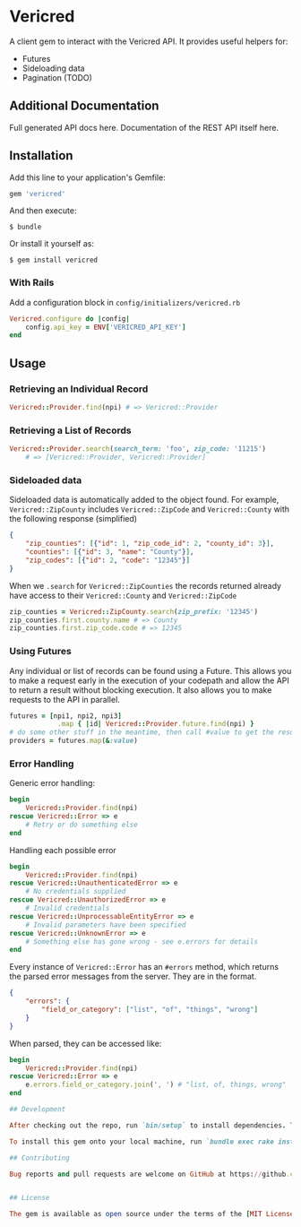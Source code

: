 # Vericred

A client gem to interact with the Vericred API.  It provides useful helpers for:

- Futures
- Sideloading data
- Pagination (TODO)

## Additional Documentation
Full generated API docs here.  Documentation of the REST API itself here.

## Installation

Add this line to your application's Gemfile:

```ruby
gem 'vericred'
```

And then execute:

    $ bundle

Or install it yourself as:

    $ gem install vericred

### With Rails

Add a configuration block in `config/initializers/vericred.rb`
```ruby
Vericred.configure do |config|
    config.api_key = ENV['VERICRED_API_KEY']
end
```

## Usage

### Retrieving an Individual Record
```ruby
Vericred::Provider.find(npi) # => Vericred::Provider
```

### Retrieving a List of Records
```ruby
Vericred::Provider.search(search_term: 'foo', zip_code: '11215')
    # => [Vericred::Provider, Vericred::Provider]
```

### Sideloaded data
Sideloaded data is automatically added to the object found.  For example,
`Vericred::ZipCounty` includes `Vericred::ZipCode` and `Vericred::County`
with the following response (simplified)
```json
{
    "zip_counties": [{"id": 1, "zip_code_id": 2, "county_id": 3}],
    "counties": [{"id": 3, "name": "County"}],
    "zip_codes": [{"id": 2, "code": "12345"}]
}
```

When we `.search` for `Vericred::ZipCounties` the records returned already 
have access to their `Vericred::County` and `Vericred::ZipCode`

```ruby
zip_counties = Vericred::ZipCounty.search(zip_prefix: '12345')
zip_counties.first.county.name # => County
zip_counties.first.zip_code.code # => 12345
```

### Using Futures
Any individual or list of records can be found using a Future.  This
allows you to make a request early in the execution of your codepath 
and allow the API to return a result without blocking execution.  It also
allows you to make requests to the API in parallel.

```ruby
futures = [npi1, npi2, npi3]
            .map { |id| Vericred::Provider.future.find(npi) }
# do some other stuff in the meantime, then call #value to get the result
providers = futures.map(&:value)
```

### Error Handling

Generic error handling:
```ruby
begin
    Vericred::Provider.find(npi)
rescue Vericred::Error => e
    # Retry or do something else
end
```

Handling each possible error
```ruby
begin
    Vericred::Provider.find(npi)
rescue Vericred::UnauthenticatedError => e
    # No credentials supplied
rescue Vericred::UnauthorizedError => e
    # Invalid credentials
rescue Vericred::UnprocessableEntityError => e
    # Invalid parameters have been specified
rescue Vericred::UnknownError => e
    # Something else has gone wrong - see e.errors for details
end
```
Every instance of `Vericred::Error` has an `#errors` method, which returns
the parsed error messages from the server.  They are in the format.
```json
{
    "errors": {
        "field_or_category": ["list", "of", "things", "wrong"]
    }
}
```

When parsed, they can be accessed like:
```ruby
begin
    Vericred::Provider.find(npi)
rescue Vericred::Error => e
    e.errors.field_or_category.join(', ') # "list, of, things, wrong"
end

## Development

After checking out the repo, run `bin/setup` to install dependencies. Then, run `rake rspec` to run the tests. You can also run `bin/console` for an interactive prompt that will allow you to experiment.

To install this gem onto your local machine, run `bundle exec rake install`. To release a new version, update the version number in `version.rb`, and then run `bundle exec rake release`, which will create a git tag for the version, push git commits and tags, and push the `.gem` file to [rubygems.org](https://rubygems.org).

## Contributing

Bug reports and pull requests are welcome on GitHub at https://github.com/[USERNAME]/vericred. This project is intended to be a safe, welcoming space for collaboration, and contributors are expected to adhere to the [Contributor Covenant](contributor-covenant.org) code of conduct.


## License

The gem is available as open source under the terms of the [MIT License](http://opensource.org/licenses/MIT).

